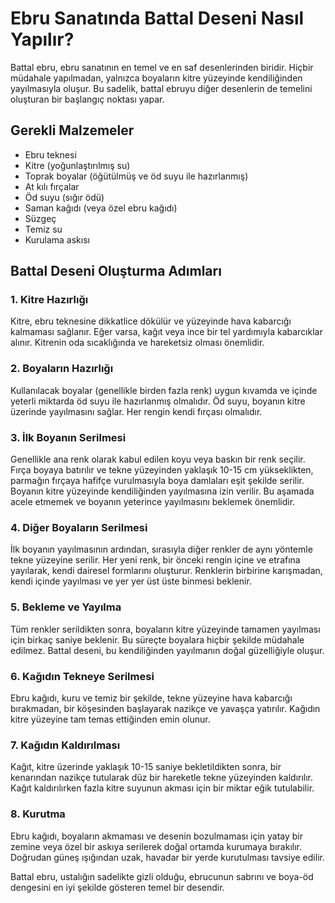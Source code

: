 # Ebru Sanatında Battal Deseni Nasıl Yapılır?

Battal ebru, ebru sanatının en temel ve en saf desenlerinden biridir. Hiçbir müdahale yapılmadan, yalnızca boyaların kitre yüzeyinde kendiliğinden yayılmasıyla oluşur. Bu sadelik, battal ebruyu diğer desenlerin de temelini oluşturan bir başlangıç noktası yapar.

## Gerekli Malzemeler

*   Ebru teknesi
*   Kitre (yoğunlaştırılmış su)
*   Toprak boyalar (öğütülmüş ve öd suyu ile hazırlanmış)
*   At kılı fırçalar
*   Öd suyu (sığır ödü)
*   Saman kağıdı (veya özel ebru kağıdı)
*   Süzgeç
*   Temiz su
*   Kurulama askısı

## Battal Deseni Oluşturma Adımları

### 1. Kitre Hazırlığı

Kitre, ebru teknesine dikkatlice dökülür ve yüzeyinde hava kabarcığı kalmaması sağlanır. Eğer varsa, kağıt veya ince bir tel yardımıyla kabarcıklar alınır. Kitrenin oda sıcaklığında ve hareketsiz olması önemlidir.

### 2. Boyaların Hazırlığı

Kullanılacak boyalar (genellikle birden fazla renk) uygun kıvamda ve içinde yeterli miktarda öd suyu ile hazırlanmış olmalıdır. Öd suyu, boyanın kitre üzerinde yayılmasını sağlar. Her rengin kendi fırçası olmalıdır.

### 3. İlk Boyanın Serilmesi

Genellikle ana renk olarak kabul edilen koyu veya baskın bir renk seçilir. Fırça boyaya batırılır ve tekne yüzeyinden yaklaşık 10-15 cm yükseklikten, parmağın fırçaya hafifçe vurulmasıyla boya damlaları eşit şekilde serilir. Boyanın kitre yüzeyinde kendiliğinden yayılmasına izin verilir. Bu aşamada acele etmemek ve boyanın yeterince yayılmasını beklemek önemlidir.

### 4. Diğer Boyaların Serilmesi

İlk boyanın yayılmasının ardından, sırasıyla diğer renkler de aynı yöntemle tekne yüzeyine serilir. Her yeni renk, bir önceki rengin içine ve etrafına yayılarak, kendi dairesel formlarını oluşturur. Renklerin birbirine karışmadan, kendi içinde yayılması ve yer yer üst üste binmesi beklenir.

### 5. Bekleme ve Yayılma

Tüm renkler serildikten sonra, boyaların kitre yüzeyinde tamamen yayılması için birkaç saniye beklenir. Bu süreçte boyalara hiçbir şekilde müdahale edilmez. Battal deseni, bu kendiliğinden yayılmanın doğal güzelliğiyle oluşur.

### 6. Kağıdın Tekneye Serilmesi

Ebru kağıdı, kuru ve temiz bir şekilde, tekne yüzeyine hava kabarcığı bırakmadan, bir köşesinden başlayarak nazikçe ve yavaşça yatırılır. Kağıdın kitre yüzeyine tam temas ettiğinden emin olunur.

### 7. Kağıdın Kaldırılması

Kağıt, kitre üzerinde yaklaşık 10-15 saniye bekletildikten sonra, bir kenarından nazikçe tutularak düz bir hareketle tekne yüzeyinden kaldırılır. Kağıt kaldırılırken fazla kitre suyunun akması için bir miktar eğik tutulabilir.

### 8. Kurutma

Ebru kağıdı, boyaların akmaması ve desenin bozulmaması için yatay bir zemine veya özel bir askıya serilerek doğal ortamda kurumaya bırakılır. Doğrudan güneş ışığından uzak, havadar bir yerde kurutulması tavsiye edilir.

Battal ebru, ustalığın sadelikte gizli olduğu, ebrucunun sabrını ve boya-öd dengesini en iyi şekilde gösteren temel bir desendir.